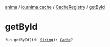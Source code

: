 [anima](../../index.md) / [io.anima.cache](../index.md) / [CacheRegistry](index.md) / [getById](./get-by-id.md)

# getById

`fun getById(id: `[`String`](https://kotlinlang.org/api/latest/jvm/stdlib/kotlin/-string/index.html)`): `[`Cache`](../-cache/index.md)`?`
